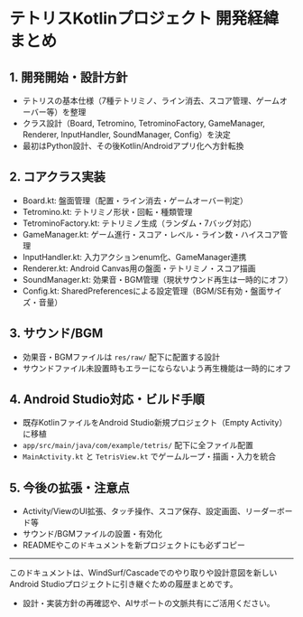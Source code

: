 # テトリスKotlinプロジェクト 開発経緯まとめ

## 1. 開発開始・設計方針
- テトリスの基本仕様（7種テトリミノ、ライン消去、スコア管理、ゲームオーバー等）を整理
- クラス設計（Board, Tetromino, TetrominoFactory, GameManager, Renderer, InputHandler, SoundManager, Config）を決定
- 最初はPython設計、その後Kotlin/Androidアプリ化へ方針転換

## 2. コアクラス実装
- Board.kt: 盤面管理（配置・ライン消去・ゲームオーバー判定）
- Tetromino.kt: テトリミノ形状・回転・種類管理
- TetrominoFactory.kt: テトリミノ生成（ランダム・7バッグ対応）
- GameManager.kt: ゲーム進行・スコア・レベル・ライン数・ハイスコア管理
- InputHandler.kt: 入力アクションenum化、GameManager連携
- Renderer.kt: Android Canvas用の盤面・テトリミノ・スコア描画
- SoundManager.kt: 効果音・BGM管理（現状サウンド再生は一時的にオフ）
- Config.kt: SharedPreferencesによる設定管理（BGM/SE有効・盤面サイズ・音量）

## 3. サウンド/BGM
- 効果音・BGMファイルは `res/raw/` 配下に配置する設計
- サウンドファイル未設置時もエラーにならないよう再生機能は一時的にオフ

## 4. Android Studio対応・ビルド手順
- 既存KotlinファイルをAndroid Studio新規プロジェクト（Empty Activity）に移植
- `app/src/main/java/com/example/tetris/` 配下に全ファイル配置
- `MainActivity.kt` と `TetrisView.kt` でゲームループ・描画・入力を統合

## 5. 今後の拡張・注意点
- Activity/ViewのUI拡張、タッチ操作、スコア保存、設定画面、リーダーボード等
- サウンド/BGMファイルの設置・有効化
- READMEやこのドキュメントを新プロジェクトにも必ずコピー

---

このドキュメントは、WindSurf/Cascadeでのやり取りや設計意図を新しいAndroid Studioプロジェクトに引き継ぐための履歴まとめです。

- 設計・実装方針の再確認や、AIサポートの文脈共有にご活用ください。
